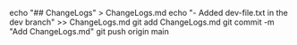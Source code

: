 echo "## ChangeLogs" > ChangeLogs.md
echo "- Added dev-file.txt in the dev branch" >> ChangeLogs.md
git add ChangeLogs.md
git commit -m "Add ChangeLogs.md"
git push origin main
